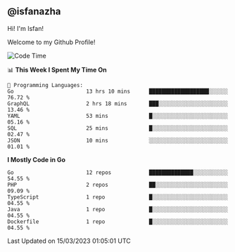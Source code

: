## @isfanazha

Hi! I'm Isfan!

Welcome to my Github Profile!

<!--START_SECTION:waka-->
![Code Time](http://img.shields.io/badge/Code%20Time-2%2C437%20hrs%205%20mins-blue)

📊 **This Week I Spent My Time On** 

```text
💬 Programming Languages: 
Go                       13 hrs 10 mins      ███████████████████░░░░░░   76.72 % 
GraphQL                  2 hrs 18 mins       ███░░░░░░░░░░░░░░░░░░░░░░   13.46 % 
YAML                     53 mins             █░░░░░░░░░░░░░░░░░░░░░░░░   05.16 % 
SQL                      25 mins             █░░░░░░░░░░░░░░░░░░░░░░░░   02.47 % 
JSON                     10 mins             ░░░░░░░░░░░░░░░░░░░░░░░░░   01.01 % 
```

**I Mostly Code in Go** 

```text
Go                       12 repos            ██████████████░░░░░░░░░░░   54.55 % 
PHP                      2 repos             ██░░░░░░░░░░░░░░░░░░░░░░░   09.09 % 
TypeScript               1 repo              █░░░░░░░░░░░░░░░░░░░░░░░░   04.55 % 
Java                     1 repo              █░░░░░░░░░░░░░░░░░░░░░░░░   04.55 % 
Dockerfile               1 repo              █░░░░░░░░░░░░░░░░░░░░░░░░   04.55 % 
```




 Last Updated on 15/03/2023 01:05:01 UTC
<!--END_SECTION:waka-->

<!--
**isfanazha/isfanazha** is a ✨ _special_ ✨ repository because its `README.md` (this file) appears on your GitHub profile.

Here are some ideas to get you started:

- 🔭 I’m currently working on ...
- 🌱 I’m currently learning ...
- 👯 I’m looking to collaborate on ...
- 🤔 I’m looking for help with ...
- 💬 Ask me about ...
- 📫 How to reach me: ...
- 😄 Pronouns: ...
- ⚡ Fun fact: ...
-->

